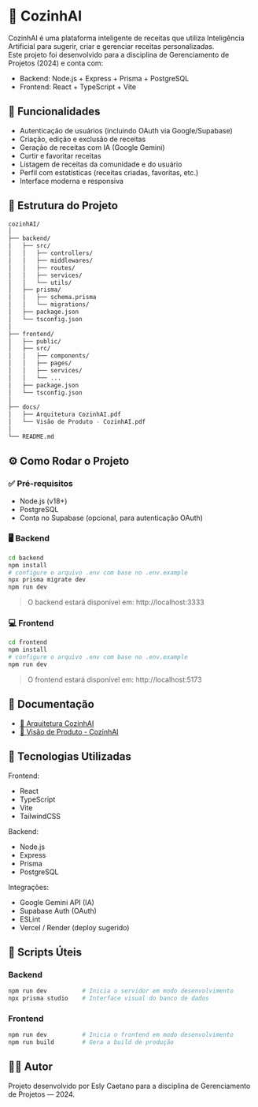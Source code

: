 # 🍳 CozinhAI

CozinhAI é uma plataforma inteligente de receitas que utiliza Inteligência Artificial para sugerir, criar e gerenciar receitas personalizadas.  
Este projeto foi desenvolvido para a disciplina de Gerenciamento de Projetos (2024) e conta com:

- Backend: Node.js + Express + Prisma + PostgreSQL  
- Frontend: React + TypeScript + Vite

## 🚀 Funcionalidades

- Autenticação de usuários (incluindo OAuth via Google/Supabase)
- Criação, edição e exclusão de receitas
- Geração de receitas com IA (Google Gemini)
- Curtir e favoritar receitas
- Listagem de receitas da comunidade e do usuário
- Perfil com estatísticas (receitas criadas, favoritas, etc.)
- Interface moderna e responsiva

## 📁 Estrutura do Projeto

```bash
cozinhAI/
│
├── backend/
│   ├── src/
│   │   ├── controllers/
│   │   ├── middlewares/
│   │   ├── routes/
│   │   ├── services/
│   │   └── utils/
│   ├── prisma/
│   │   ├── schema.prisma
│   │   └── migrations/
│   ├── package.json
│   └── tsconfig.json
│
├── frontend/
│   ├── public/
│   ├── src/
│   │   ├── components/
│   │   ├── pages/
│   │   ├── services/
│   │   └── ...
│   ├── package.json
│   └── tsconfig.json
│
├── docs/
│   ├── Arquitetura CozinhAI.pdf
│   └── Visão de Produto - CozinhAI.pdf
│
└── README.md
```

## ⚙️ Como Rodar o Projeto

### ✅ Pré-requisitos

- Node.js (v18+)
- PostgreSQL
- Conta no Supabase (opcional, para autenticação OAuth)

### 🖥️ Backend

```bash
cd backend
npm install
# configure o arquivo .env com base no .env.example
npx prisma migrate dev
npm run dev
```

> O backend estará disponível em: http://localhost:3333

### 💻 Frontend

```bash
cd frontend
npm install
# configure o arquivo .env com base no .env.example
npm run dev
```

> O frontend estará disponível em: http://localhost:5173

## 📄 Documentação

- [📘 Arquitetura CozinhAI](docs/Arquitetura%20CozinhAI.pdf)
- [📕 Visão de Produto - CozinhAI](docs/Vis%C3%A3o%20de%20Produto%20-%20CozinhAI.pdf)

## 🧰 Tecnologias Utilizadas

Frontend:
- React
- TypeScript
- Vite
- TailwindCSS

Backend:
- Node.js
- Express
- Prisma
- PostgreSQL

Integrações:
- Google Gemini API (IA)
- Supabase Auth (OAuth)
- ESLint
- Vercel / Render (deploy sugerido)

## 📜 Scripts Úteis

### Backend

```bash
npm run dev          # Inicia o servidor em modo desenvolvimento  
npx prisma studio    # Interface visual do banco de dados  
```

### Frontend

```bash
npm run dev          # Inicia o frontend em modo desenvolvimento  
npm run build        # Gera a build de produção  
```

## 👨‍💻 Autor

Projeto desenvolvido por Esly Caetano para a disciplina de Gerenciamento de Projetos — 2024.
